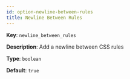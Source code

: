 ```yaml
---
id: option-newline-between-rules
title: Newline Between Rules
---
```

**Key**: `newline_between_rules`

**Description**: Add a newline between CSS rules

**Type**: `boolean`

**Default**: `true`
